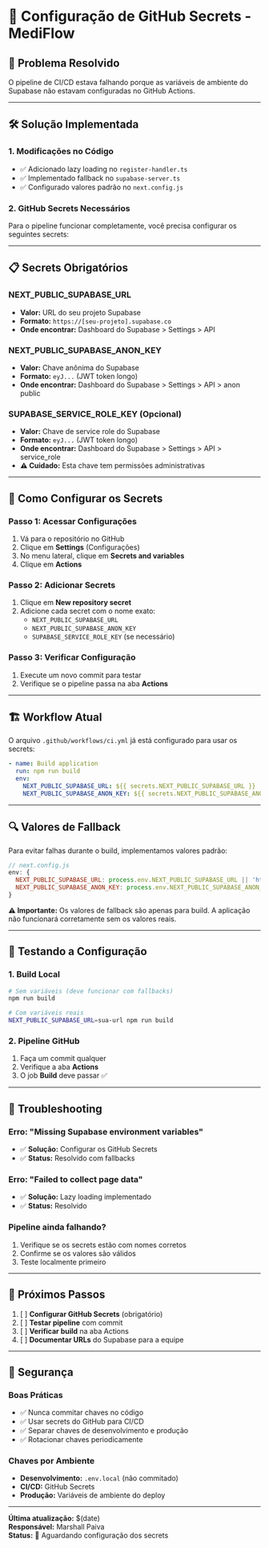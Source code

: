 # 🔐 Configuração de GitHub Secrets - MediFlow

## 🎯 **Problema Resolvido**
O pipeline de CI/CD estava falhando porque as variáveis de ambiente do Supabase não estavam configuradas no GitHub Actions.

---

## 🛠️ **Solução Implementada**

### **1. Modificações no Código**
- ✅ Adicionado lazy loading no `register-handler.ts`
- ✅ Implementado fallback no `supabase-server.ts`
- ✅ Configurado valores padrão no `next.config.js`

### **2. GitHub Secrets Necessários**
Para o pipeline funcionar completamente, você precisa configurar os seguintes secrets:

---

## 📋 **Secrets Obrigatórios**

### **NEXT_PUBLIC_SUPABASE_URL**
- **Valor:** URL do seu projeto Supabase
- **Formato:** `https://[seu-projeto].supabase.co`
- **Onde encontrar:** Dashboard do Supabase > Settings > API

### **NEXT_PUBLIC_SUPABASE_ANON_KEY**
- **Valor:** Chave anônima do Supabase
- **Formato:** `eyJ...` (JWT token longo)
- **Onde encontrar:** Dashboard do Supabase > Settings > API > anon public

### **SUPABASE_SERVICE_ROLE_KEY** (Opcional)
- **Valor:** Chave de service role do Supabase
- **Formato:** `eyJ...` (JWT token longo)
- **Onde encontrar:** Dashboard do Supabase > Settings > API > service_role
- **⚠️ Cuidado:** Esta chave tem permissões administrativas

---

## 🔧 **Como Configurar os Secrets**

### **Passo 1: Acessar Configurações**
1. Vá para o repositório no GitHub
2. Clique em **Settings** (Configurações)
3. No menu lateral, clique em **Secrets and variables**
4. Clique em **Actions**

### **Passo 2: Adicionar Secrets**
1. Clique em **New repository secret**
2. Adicione cada secret com o nome exato:
   - `NEXT_PUBLIC_SUPABASE_URL`
   - `NEXT_PUBLIC_SUPABASE_ANON_KEY`
   - `SUPABASE_SERVICE_ROLE_KEY` (se necessário)

### **Passo 3: Verificar Configuração**
1. Execute um novo commit para testar
2. Verifique se o pipeline passa na aba **Actions**

---

## 🏗️ **Workflow Atual**

O arquivo `.github/workflows/ci.yml` já está configurado para usar os secrets:

```yaml
- name: Build application
  run: npm run build
  env:
    NEXT_PUBLIC_SUPABASE_URL: ${{ secrets.NEXT_PUBLIC_SUPABASE_URL }}
    NEXT_PUBLIC_SUPABASE_ANON_KEY: ${{ secrets.NEXT_PUBLIC_SUPABASE_ANON_KEY }}
```

---

## 🔍 **Valores de Fallback**

Para evitar falhas durante o build, implementamos valores padrão:

```javascript
// next.config.js
env: {
  NEXT_PUBLIC_SUPABASE_URL: process.env.NEXT_PUBLIC_SUPABASE_URL || 'https://placeholder.supabase.co',
  NEXT_PUBLIC_SUPABASE_ANON_KEY: process.env.NEXT_PUBLIC_SUPABASE_ANON_KEY || 'placeholder-key'
}
```

**⚠️ Importante:** Os valores de fallback são apenas para build. A aplicação não funcionará corretamente sem os valores reais.

---

## 🧪 **Testando a Configuração**

### **1. Build Local**
```bash
# Sem variáveis (deve funcionar com fallbacks)
npm run build

# Com variáveis reais
NEXT_PUBLIC_SUPABASE_URL=sua-url npm run build
```

### **2. Pipeline GitHub**
1. Faça um commit qualquer
2. Verifique a aba **Actions**
3. O job **Build** deve passar ✅

---

## 🚨 **Troubleshooting**

### **Erro: "Missing Supabase environment variables"**
- ✅ **Solução:** Configurar os GitHub Secrets
- ✅ **Status:** Resolvido com fallbacks

### **Erro: "Failed to collect page data"**
- ✅ **Solução:** Lazy loading implementado
- ✅ **Status:** Resolvido

### **Pipeline ainda falhando?**
1. Verifique se os secrets estão com nomes corretos
2. Confirme se os valores são válidos
3. Teste localmente primeiro

---

## 📝 **Próximos Passos**

1. [ ] **Configurar GitHub Secrets** (obrigatório)
2. [ ] **Testar pipeline** com commit
3. [ ] **Verificar build** na aba Actions
4. [ ] **Documentar URLs** do Supabase para a equipe

---

## 🔐 **Segurança**

### **Boas Práticas**
- ✅ Nunca commitar chaves no código
- ✅ Usar secrets do GitHub para CI/CD
- ✅ Separar chaves de desenvolvimento e produção
- ✅ Rotacionar chaves periodicamente

### **Chaves por Ambiente**
- **Desenvolvimento:** `.env.local` (não commitado)
- **CI/CD:** GitHub Secrets
- **Produção:** Variáveis de ambiente do deploy

---

**Última atualização:** $(date)  
**Responsável:** Marshall Paiva  
**Status:** 🔄 Aguardando configuração dos secrets